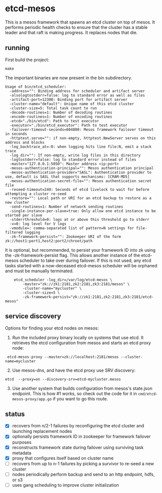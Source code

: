 # etcd-mesos
This is a mesos framework that spawns an etcd cluster on top of mesos.  It performs periodic health checks to ensure that the cluster has a stable leader and that raft is making progress.  It replaces nodes that die.

## running
First build the project:
```
make
```

The important binaries are now present in the bin subdirectory.

```
Usage of bin/etcd_scheduler:
  -address="": Binding address for scheduler and artifact server
  -alsologtostderr=false: log to standard error as well as files
  -artifact-port=12300: Binding port for artifact server
  -cluster-name="default": Unique name of this etcd cluster
  -cluster-size=5: Total task count to run
  -decode-routines=1: Number of decoding routines
  -encode-routines=1: Number of encoding routines
  -etcd="./bin/etcd": Path to test executor
  -executor="./bin/etcd_executor": Path to test executor
  -failover-timeout-seconds=604800: Mesos framework failover timeout in seconds
  -httptest.serve="": if non-empty, httptest.NewServer serves on this address and blocks
  -log_backtrace_at=:0: when logging hits line file:N, emit a stack trace
  -log_dir="": If non-empty, write log files in this directory
  -logtostderr=false: log to standard error instead of files
  -master="127.0.0.1:5050": Master address <ip:port>
  -mesos-authentication-principal="": Mesos authentication principal
  -mesos-authentication-provider="SASL": Authentication provider to use, default is SASL that supports mechanisms: [CRAM-MD5]
  -mesos-authentication-secret-file="": Mesos authentication secret file
  -reseed-timeout=240: Seconds of etcd livelock to wait for before attempting a cluster re-seed
  -restore="": Local path or URI for an etcd backup to restore as a new cluster
  -send-routines=1: Number of network sending routines
  -single-instance-per-slave=true: Only allow one etcd instance to be started per slave
  -stderrthreshold=0: logs at or above this threshold go to stderr
  -v=0: log level for V logs
  -vmodule=: comma-separated list of pattern=N settings for file-filtered logging
  -zk-framework-persist="": Zookeeper URI of the form zk://host1:port1,host2:port2/chroot/path
```

It is optional, but recommended, to persist your framework ID into zk using the -zk-framework-persist flag.  This allows another instance of the etcd-mesos scheduler to take over during failover.  If this is not used, any etcd tasks started with a now-deceased etcd-mesos scheduler will be orphaned and must be manually terminated.
```
	etcd_scheduler -log_dir=/var/log/etcd-mesos \
		-master="zk://zk1:2181,zk2:2181,zk3:2181/mesos" \
		-cluster-name="mycluster" \
		-cluster-size=5 \
		-zk-framework-persist="zk://zk1:2181,zk2:2181,zk3:2181/etcd-mesos"
```

## service discovery
Options for finding your etcd nodes on mesos:
1. Run the included proxy binary locally on systems that use etcd.  It retrieves the etcd configuration from mesos and starts an etcd proxy node:
```
 etcd-mesos-proxy --master=zk://localhost:2181/mesos --cluster-name=mycluster
```
2. Use mesos-dns, and have the etcd proxy use SRV discovery:
```
etcd  --proxy=on --discovery-srv=etcd-mycluster.mesos
```
3. Use another system that builds configuration from mesos's state.json endpoint.  This is how #1 works, so check out the code for it in `cmd/etcd-mesos-proxy/app.go` if you want to go this route.

## status

- [x] recovers from n/2-1 failures by reconfiguring the etcd cluster and launching replacement nodes
- [x] optionally persists framework ID in zookeeper for framework failover purposes
- [x] reconstructs framework state during failover using surviving task metadata
- [x] proxy that configures itself based on cluster name
- [ ] recovers from up to n-1 failures by picking a survivor to re-seed a new cluster
- [ ] nodes periodically perform backup and send to an http endpoint, hdfs, or s3
- [ ] uses gang scheduling to improve cluster initialization

